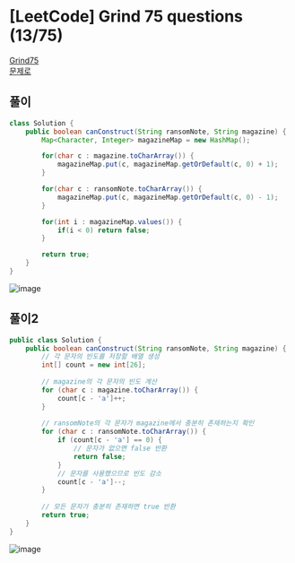 # [LeetCode] Grind 75 questions (13/75)
<a href="https://www.techinterviewhandbook.org/grind75" target="_blank">Grind75</a>  
<a href="https://leetcode.com/problems/ransom-note/" target="_blank">문제로</a>

## 풀이
```java
class Solution {
    public boolean canConstruct(String ransomNote, String magazine) {
        Map<Character, Integer> magazineMap = new HashMap();

        for(char c : magazine.toCharArray()) {
            magazineMap.put(c, magazineMap.getOrDefault(c, 0) + 1);
        }

        for(char c : ransomNote.toCharArray()) {
            magazineMap.put(c, magazineMap.getOrDefault(c, 0) - 1);
        }

        for(int i : magazineMap.values()) {
            if(i < 0) return false;
        }

        return true;
    }
}
```

![image](https://github.com/nullnull-kim/nullnull-kim.github.io/assets/77221161/b6ea5a8f-14ff-4b8c-bdbb-69d40aebc614)

## 풀이2
```java
public class Solution {
    public boolean canConstruct(String ransomNote, String magazine) {
        // 각 문자의 빈도를 저장할 배열 생성
        int[] count = new int[26];
        
        // magazine의 각 문자의 빈도 계산
        for (char c : magazine.toCharArray()) {
            count[c - 'a']++;
        }
        
        // ransomNote의 각 문자가 magazine에서 충분히 존재하는지 확인
        for (char c : ransomNote.toCharArray()) {
            if (count[c - 'a'] == 0) {
                // 문자가 없으면 false 반환
                return false;
            }
            // 문자를 사용했으므로 빈도 감소
            count[c - 'a']--;
        }
        
        // 모든 문자가 충분히 존재하면 true 반환
        return true;
    }
}
```

![image](https://github.com/nullnull-kim/nullnull-kim.github.io/assets/77221161/3a4111a0-9b77-4953-841c-05150e045102)